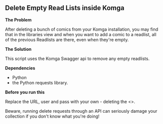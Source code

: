 ## Delete Empty Read Lists inside Komga

**The Problem**

After deleting a bunch of comics from your Komga installation, you may find that in the libraries view and when you want to add a comic to a readlist, all of the previous Readlists are there, even when they're empty. 

**The Solution**

This script uses the Komga Swagger api to remove any empty readlists. 

**Dependencies**

- Python
- the Python requests library.

**Before you run this**

Replace the URL, user and pass with your own - deleting the <>.

Beware, running delete requests through an API can seriously damage your collection if you don't know what you're doing! 